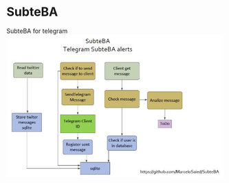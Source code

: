# SubteBA
SubteBA for telegram
![alt text](https://github.com/MarceloSaied/SubteBA/blob/master/images/workflow1.jpg)